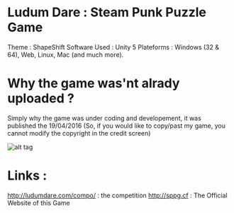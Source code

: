 # Ludum Dare : Steam Punk Puzzle Game
Theme : ShapeShift
Software Used : Unity 5
Plateforms : Windows (32 & 64), Web, Linux, Mac (and much more).

# Why the game was'nt alrady uploaded ?
Simply why the game was under coding and developement, it was published the 19/04/2016 (So, if you would like to copy/past my game, you cannot modify the copyright in the credit screen)



![alt tag](http://ludumdare.com/compo/wp-content/themes/ludum/povimg/LDLogo2015.png)

# Links :
http://ludumdare.com/compo/ : the competition
http://sppg.cf : The Official Website of this Game
